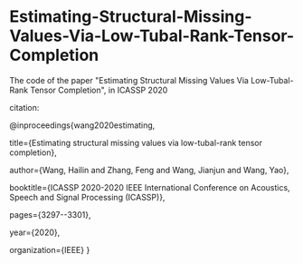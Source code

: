 # Estimating-Structural-Missing-Values-Via-Low-Tubal-Rank-Tensor-Completion

The code of the paper "Estimating Structural Missing Values Via Low-Tubal-Rank Tensor Completion", in ICASSP 2020

citation:

@inproceedings{wang2020estimating,

  title={Estimating structural missing values via low-tubal-rank tensor completion},
  
  author={Wang, Hailin and Zhang, Feng and Wang, Jianjun and Wang, Yao},
  
  booktitle={ICASSP 2020-2020 IEEE International Conference on Acoustics, Speech and Signal Processing (ICASSP)},
  
  pages={3297--3301},
  
  year={2020},
  
  organization={IEEE}
}

